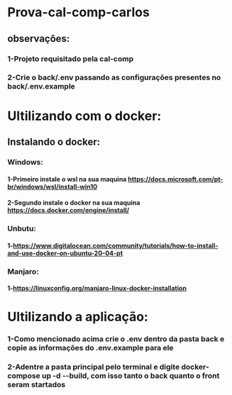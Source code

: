 # Prova-cal-comp-carlos
## observaçôes:
### 1-Projeto requisitado  pela cal-comp
### 2-Crie o  back/.env passando as configurações  presentes no back/.env.example
# Ultilizando com o docker:
## Instalando o docker:
### Windows:
#### 1-Primeiro instale o wsl na sua maquina https://docs.microsoft.com/pt-br/windows/wsl/install-win10
#### 2-Segundo  instale o docker na sua maquina https://docs.docker.com/engine/install/
### Unbutu:
#### 1-https://www.digitalocean.com/community/tutorials/how-to-install-and-use-docker-on-ubuntu-20-04-pt
### Manjaro:
#### 1-https://linuxconfig.org/manjaro-linux-docker-installation
# Ultilizando a aplicação:
### 1-Como mencionado acima crie o .env dentro da pasta back e copie as informações do .env.example para ele 
### 2-Adentre a pasta principal pelo terminal e digite docker-compose up -d --build, com isso tanto o back quanto o front seram startados
